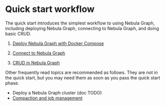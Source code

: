 # Quick start workflow

The quick start introduces the simplest workflow to using Nebula Graph, including deploying Nebula Graph, connecting to Nebula Graph, and doing basic CRUD.

1. [Deploy Nebula Graph with Docker Compose](2.deploy-nebula-graph-with-docker-compose.md)

2. [Connect to Nebula Graph](3.connect-to-nebula-graph.md)

3. [CRUD in Nebula Graph](4.nebula-graph-crud.md)

Other frequently read topics are recommended as follows. They are not in the quick start, but you may need them as soon as you pass the quick start phase.

* Deploy a Nebula Graph cluster (doc TODO)
* [Compaction and job management](../3.ngql-guide/18.operation-and-maintenance-statements\4.job-statements.md)
